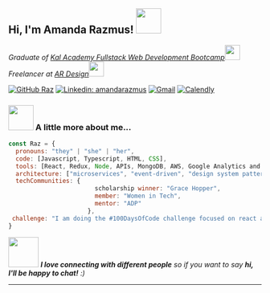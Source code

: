 <h2> Hi, I'm Amanda Razmus! <img src="https://media.giphy.com/media/mGcNjsfWAjY5AEZNw6/giphy.gif" width="50"></h2>
<p><em>Graduate of <a href="http://www.kalacademy.org/">Kal Academy Fullstack Web Development Bootcamp</a><img src="https://media.giphy.com/media/fYSnHlufseco8Fh93Z/giphy.gif" width="30"></br>Freelancer at <a href="https://www.amandarazmus.com/web.html/">AR Design</a><img src="https://media.giphy.com/media/WUlplcMpOCEmTGBtBW/giphy.gif" width="30"> 
</em></p>

[![GitHub Raz](https://img.shields.io/github/followers/amandarazmus?label=follow&style=social)](https://github.com/amandarazmus)
[![Linkedin: amandarazmus](https://img.shields.io/badge/-amandarazmus-blue?style=flat-square&logo=Linkedin&logoColor=white&link=https://www.linkedin.com/in/amandarazmus/)](https://www.linkedin.com/in/amandarazmus/)
[![Gmail](https://img.shields.io/badge/-Gmail-white?&slogoColor=white)](mailto:amandarazmus@gmail.com)
[![Calendly](https://img.shields.io/badge/-Chat-blue?style=flat-square&logo=Calendly&logoColor=white&link=https://www.calendly.com/amandarazmus/)](https://www.calendly.com/amandarazmus/)


### <img src="https://media.giphy.com/media/VgCDAzcKvsR6OM0uWg/giphy.gif" width="50"> A little more about me...  

```javascript
const Raz = {
  pronouns: "they" | "she" | "her",
  code: [Javascript, Typescript, HTML, CSS],
  tools: [React, Redux, Node, APIs, MongoDB, AWS, Google Analytics and many more],
  architecture: ["microservices", "event-driven", "design system pattern"],
  techCommunities: {
                        scholarship winner: "Grace Hopper",
                        member: "Women in Tech",
                        mentor: "ADP"
                      },
 challenge: "I am doing the #100DaysOfCode challenge focused on react and typescript"
}
```

<img src="https://media.giphy.com/media/LnQjpWaON8nhr21vNW/giphy.gif" width="60"> <em><b>I love connecting with different people</b> so if you want to say <b>hi, I'll be happy to chat!</b> :)

</em>


---
